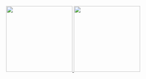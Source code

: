 <div>
  <a href="https://github.com/Alex-Ruzsicska">
  <img height="180em" src="https://github-readme-stats.vercel.app/api?username=Alex-Ruzsicska&show_icons=true&theme=dracula&include_all_commits=true&count_private=true"/>
  <img height="180em" src="https://github-readme-stats.vercel.app/api/top-langs/?username=Alex-Ruzsicska&layout=compact&langs_count=7&theme=dracula&hide=css,html&exclude_repo=react-native-opencv3,"/>
</div>
